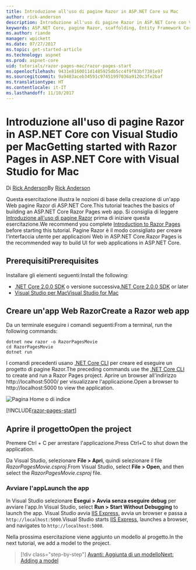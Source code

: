```yaml
---
title: Introduzione all'uso di pagine Razor in ASP.NET Core su Mac
author: rick-anderson
description: Introduzione all'uso di pagine Razor in ASP.NET Core con Visual Studio per Mac
keywords: ASP.NET Core, pagine Razor, scaffolding, Entity Framework Core, EF, EF Core, database, mac, macOS, Visual Studio per Mac
ms.author: riande
manager: wpickett
ms.date: 07/27/2017
ms.topic: get-started-article
ms.technology: aspnet
ms.prod: aspnet-core
uid: tutorials/razor-pages-mac/razor-pages-start
ms.openlocfilehash: 9431e8160011d1485925db5cc4f9f83bf7381e97
ms.sourcegitcommit: 9a9483aceb34591c97451997036a9120c3fe2baf
ms.translationtype: HT
ms.contentlocale: it-IT
ms.lasthandoff: 11/10/2017
---
```

# <a name="getting-started-with-razor-pages-in-aspnet-core-with-visual-studio-for-mac"></a><span data-ttu-id="0848d-104">Introduzione all'uso di pagine Razor in ASP.NET Core con Visual Studio per Mac</span><span class="sxs-lookup"><span data-stu-id="0848d-104">Getting started with Razor Pages in ASP.NET Core with Visual Studio for Mac</span></span>

<span data-ttu-id="0848d-105">Di [Rick Anderson](https://twitter.com/RickAndMSFT)</span><span class="sxs-lookup"><span data-stu-id="0848d-105">By [Rick Anderson](https://twitter.com/RickAndMSFT)</span></span>

<span data-ttu-id="0848d-106">Questa esercitazione illustra le nozioni di base della creazione di un'app Web pagine Razor di ASP.NET Core.</span><span class="sxs-lookup"><span data-stu-id="0848d-106">This tutorial teaches the basics of building an ASP.NET Core Razor Pages web app.</span></span> <span data-ttu-id="0848d-107">Si consiglia di leggere [Introduzione all'uso di pagine Razor](xref:mvc/razor-pages/index) prima di iniziare questa esercitazione.</span><span class="sxs-lookup"><span data-stu-id="0848d-107">We recommend you complete [Introduction to Razor Pages](xref:mvc/razor-pages/index) before starting this tutorial.</span></span> <span data-ttu-id="0848d-108">Pagine Razor è il modo consigliato per creare l'interfaccia utente per applicazioni Web in ASP.NET Core.</span><span class="sxs-lookup"><span data-stu-id="0848d-108">Razor Pages is the recommended way to build UI for web applications in ASP.NET Core.</span></span>

## <a name="prerequisites"></a><span data-ttu-id="0848d-109">Prerequisiti</span><span class="sxs-lookup"><span data-stu-id="0848d-109">Prerequisites</span></span>

<span data-ttu-id="0848d-110">Installare gli elementi seguenti:</span><span class="sxs-lookup"><span data-stu-id="0848d-110">Install the following:</span></span>

* <span data-ttu-id="0848d-111">[.NET Core 2.0.0 SDK](https://www.microsoft.com/net/core) o versione successiva</span><span class="sxs-lookup"><span data-stu-id="0848d-111">[.NET Core 2.0.0 SDK](https://www.microsoft.com/net/core) or later</span></span>
* [<span data-ttu-id="0848d-112">Visual Studio per Mac</span><span class="sxs-lookup"><span data-stu-id="0848d-112">Visual Studio for Mac</span></span>](https://www.visualstudio.com/vs/visual-studio-mac/)

## <a name="create-a-razor-web-app"></a><span data-ttu-id="0848d-113">Creare un'app Web Razor</span><span class="sxs-lookup"><span data-stu-id="0848d-113">Create a Razor web app</span></span>

<span data-ttu-id="0848d-114">Da un terminale eseguire i comandi seguenti:</span><span class="sxs-lookup"><span data-stu-id="0848d-114">From a terminal, run the following commands:</span></span>

```console
dotnet new razor -o RazorPagesMovie
cd RazorPagesMovie
dotnet run
```

<span data-ttu-id="0848d-115">I comandi precedenti usano [.NET Core CLI](https://docs.microsoft.com/dotnet/core/tools/dotnet) per creare ed eseguire un progetto di pagine Razor.</span><span class="sxs-lookup"><span data-stu-id="0848d-115">The preceding commands use the [.NET Core CLI](https://docs.microsoft.com/dotnet/core/tools/dotnet) to create and run a Razor Pages project.</span></span> <span data-ttu-id="0848d-116">Aprire un browser all'indirizzo http://localhost:5000/ per visualizzare l'applicazione.</span><span class="sxs-lookup"><span data-stu-id="0848d-116">Open a browser to http://localhost:5000 to view the application.</span></span>

![Pagina Home o di indice](../razor-pages/razor-pages-start/_static/home.png)

[!INCLUDE[razor-pages-start](../../includes/RP/razor-pages-start.md)]

## <a name="open-the-project"></a><span data-ttu-id="0848d-118">Aprire il progetto</span><span class="sxs-lookup"><span data-stu-id="0848d-118">Open the project</span></span>

<span data-ttu-id="0848d-119">Premere Ctrl + C per arrestare l'applicazione.</span><span class="sxs-lookup"><span data-stu-id="0848d-119">Press Ctrl+C to shut down the application.</span></span>

<span data-ttu-id="0848d-120">Da Visual Studio, selezionare **File > Apri**, quindi selezionare il file *RazorPagesMovie.csproj*.</span><span class="sxs-lookup"><span data-stu-id="0848d-120">From Visual Studio, select **File > Open**, and then select the *RazorPagesMovie.csproj* file.</span></span>

### <a name="launch-the-app"></a><span data-ttu-id="0848d-121">Avviare l'app</span><span class="sxs-lookup"><span data-stu-id="0848d-121">Launch the app</span></span>

<span data-ttu-id="0848d-122">In Visual Studio selezionare **Esegui > Avvia senza eseguire debug** per avviare l'app.</span><span class="sxs-lookup"><span data-stu-id="0848d-122">In Visual Studio, select **Run > Start Without Debugging** to launch the app.</span></span> <span data-ttu-id="0848d-123">Visual Studio avvia [IIS Express](https://docs.microsoft.com/iis/extensions/introduction-to-iis-express/iis-express-overview), avvia un browser e passa a `http://localhost:5000`.</span><span class="sxs-lookup"><span data-stu-id="0848d-123">Visual Studio starts [IIS Express](https://docs.microsoft.com/iis/extensions/introduction-to-iis-express/iis-express-overview), launches a browser, and navigates to `http://localhost:5000`.</span></span>

<span data-ttu-id="0848d-124">Nella prossima esercitazione viene aggiunto un modello al progetto.</span><span class="sxs-lookup"><span data-stu-id="0848d-124">In the next tutorial, we add a model to the project.</span></span>

>[!div class="step-by-step"]
[<span data-ttu-id="0848d-125">Avanti: Aggiunta di un modello</span><span class="sxs-lookup"><span data-stu-id="0848d-125">Next: Adding a model</span></span>](xref:tutorials/razor-pages-mac/model)
